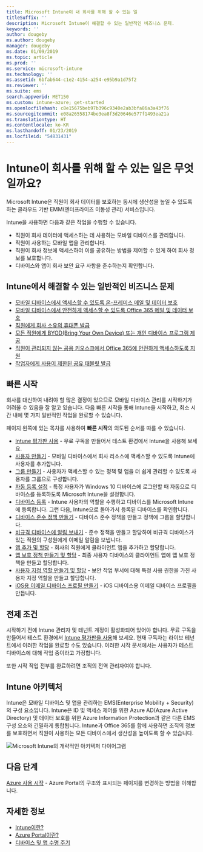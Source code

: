 ```yaml
---
title: Microsoft Intune이 내 회사를 위해 할 수 있는 일
titleSuffix: ''
description: Microsoft Intune이 해결할 수 있는 일반적인 비즈니스 문제.
keywords: ''
author: dougeby
ms.author: dougeby
manager: dougeby
ms.date: 01/09/2019
ms.topic: article
ms.prod: ''
ms.service: microsoft-intune
ms.technology: ''
ms.assetid: 6bfab644-c1e2-4154-a254-e95b9a1d75f2
ms.reviewer: ''
ms.suite: ems
search.appverid: MET150
ms.custom: intune-azure; get-started
ms.openlocfilehash: c8e15675beb97b396c9340e2ab3bfa86a3a43f76
ms.sourcegitcommit: e08a26558174be3ea8f3d20646e577f1493ea21a
ms.translationtype: HT
ms.contentlocale: ko-KR
ms.lasthandoff: 01/23/2019
ms.locfileid: "54831431"
---
```

# <a name="what-can-intune-do-for-my-company"></a>Intune이 회사를 위해 할 수 있는 일은 무엇일까요?
Microsoft Intune은 직원이 회사 데이터를 보호하는 동시에 생산성을 높일 수 있도록 하는 클라우드 기반 EMM(엔터프라이즈 이동성 관리) 서비스입니다.

Intune을 사용하면 다음과 같은 작업을 수행할 수 있습니다.

- 직원이 회사 데이터에 액세스하는 데 사용하는 모바일 디바이스를 관리합니다.
- 직원이 사용하는 모바일 앱을 관리합니다.
- 직원이 회사 정보에 액세스하여 이를 공유하는 방법을 제어할 수 있게 하여 회사 정보를 보호합니다.
- 디바이스와 앱이 회사 보안 요구 사항을 준수하는지 확인합니다.

## <a name="common-business-problems-that-intune-helps-solve"></a>Intune에서 해결할 수 있는 일반적인 비즈니스 문제

* [모바일 디바이스에서 액세스할 수 있도록 온-프레미스 메일 및 데이터 보호](common-scenarios.md#protecting-your-on-premises-email-and-data-so-it-can-be-safely-accessed-by-mobile-devices)
* [모바일 디바이스에서 안전하게 액세스할 수 있도록 Office 365 메일 및 데이터 보호](common-scenarios.md#protecting-your-office-365-email-and-data-so-it-can-be-safely-accessed-by-mobile-devices)
* [직원에게 회사 소유의 휴대폰 발급](common-scenarios.md#issue-corporate-owned-phones-to-your-employees)
* [모든 직원에게 BYOD(Bring Your Own Device) 또는 개인 디바이스 프로그램 제공](common-scenarios.md#offer-a-bring-your-own-device-program-to-all-employees)
* [직원이 관리되지 않는 공용 키오스크에서 Office 365에 안전하게 액세스하도록 지원](common-scenarios.md#enable-your-employees-to-securely-access-office-365-from-an-unmanaged-public-kiosk)
* [작업자에게 사용이 제한된 공유 태블릿 발급](common-scenarios.md#issue-limited-use-shared-tablets-to-your-employees)

## <a name="quickstarts"></a>빠른 시작

회사를 대신하여 내려야 할 많은 결정이 있으므로 모바일 디바이스 관리를 시작하기가 어려울 수 있음을 잘 알고 있습니다. 다음 빠른 시작을 통해 Intune을 시작하고, 최소 시간 내에 몇 가지 일반적인 작업을 완료할 수 있습니다.

페이지 왼쪽에 있는 목차를 사용하여 **빠른 시작**의 의도된 순서를 따를 수 있습니다.

- [Intune 평가판 사용](free-trial-sign-up.md) - 무료 구독을 만들어서 테스트 환경에서 Intune을 사용해 보세요.    
- [사용자 만들기](quickstart-create-user.md) - 모바일 디바이스에서 회사 리소스에 액세스할 수 있도록 Intune에 사용자를 추가합니다.
- [그룹 만들기](quickstart-create-group.md) - 사용자가 액세스할 수 있는 정책 및 앱을 더 쉽게 관리할 수 있도록 사용자를 그룹으로 구성합니다.
- [자동 등록 설정](quickstart-setup-auto-enrollment.md) - 특정 사용자가 Windows 10 디바이스에 로그인할 때 자동으로 디바이스를 등록하도록 Microsoft Intune을 설정합니다.
- [디바이스 등록](quickstart-enroll-windows-device.md) - Intune 사용자의 역할을 수행하고 디바이스를 Microsoft Intune에 등록합니다. 그런 다음, Intune으로 돌아가서 등록된 디바이스를 확인합니다.
- [디바이스 준수 정책 만들기](quickstart-set-password-length-android.md) - 디바이스 준수 정책을 만들고 정책에 그룹을 할당합니다.
- [비규격 디바이스에 알림 보내기](quickstart-send-notification.md) - 준수 정책을 만들고 할당하여 비규격 디바이스가 있는 직원의 구성원에게 이메일 알림을 보냅니다.
- [앱 추가 및 할당](quickstart-add-assign-app.md) - 회사의 직원에게 클라이언트 앱을 추가하고 할당합니다.
- [앱 보호 정책 만들기 및 할당](quickstart-create-assign-app-policy.md) - 최종 사용자 디바이스의 클라이언트 앱에 앱 보호 정책을 만들고 할당합니다.
- [사용자 지정 역할 만들기 및 할당](quickstart-create-custom-role.md) - 보안 작업 부서에 대해 특정 사용 권한을 가진 사용자 지정 역할을 만들고 할당합니다. 
- [iOS용 이메일 디바이스 프로필 만들기](quickstart-email-profile.md) - iOS 디바이스용 이메일 디바이스 프로필을 만듭니다.

## <a name="prerequisites"></a>전제 조건

시작하기 전에 Intune 관리자 및 테넌트 계정이 활성화되어 있어야 합니다. 무료 구독을 만들어서 테스트 환경에서 [Intune 평가판을 사용](free-trial-sign-up.md)해 보세요. 현재 구독자는 라이브 테넌트에서 이러한 작업을 완료할 수도 있습니다. 이러한 시작 문서에서는 사용자가 테스트 디바이스에 대해 작업 중이라고 가정합니다.

또한 시작 작업 전부를 완료하려면 조직의 전역 관리자여야 합니다.

## <a name="intune-architecture"></a>Intune 아키텍처

Intune은 모바일 디바이스 및 앱을 관리하는 EMS(Enterprise Mobility + Security)의 구성 요소입니다. Intune은 ID 및 액세스 제어를 위한 Azure AD(Azure Active Directory) 및 데이터 보호를 위한 Azure Information Protection과 같은 다른 EMS 구성 요소와 긴밀하게 통합됩니다. Intune과 Office 365를 함께 사용하면 조직의 정보를 보호하면서 직원이 사용하는 모든 디바이스에서 생산성을 높이도록 할 수 있습니다.

![Microsoft Intune의 개략적인 아키텍처 다이어그램](/intune/media/intunearchitecture.svg)

## <a name="next-steps"></a>다음 단계

[Azure 사용 시작](get-started-azure.md) - Azure Portal의 구조와 표시되는 페이지를 변경하는 방법을 이해합니다.

## <a name="learn-more"></a>자세한 정보

* [Intune이란?](introduction-intune.md)
* [Azure Portal이란?](what-is-intune.md)
* [디바이스 및 앱 수명 주기](introduction-device-app-lifecycles.md)